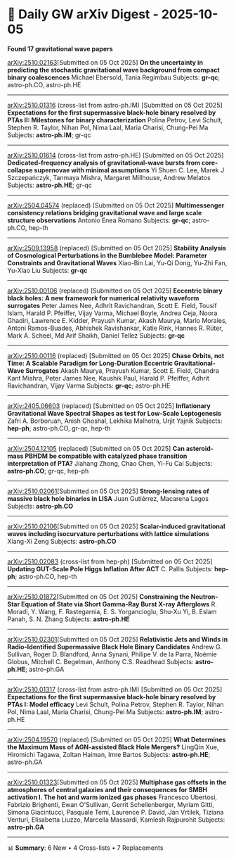 # 📡 Daily GW arXiv Digest - 2025-10-05
**Found 17 gravitational wave papers**

[arXiv:2510.02163](https://arxiv.org/abs/2510.02163)[Submitted on 05 Oct 2025]
**On the uncertainty in predicting the stochastic gravitational wave background from compact binary coalescences**
Michael Ebersold, Tania Regimbau
Subjects: **gr-qc**; astro-ph.CO, astro-ph.HE

---

[arXiv:2510.01316](https://arxiv.org/abs/2510.01316) (cross-list from astro-ph.IM) [Submitted on 05 Oct 2025]
**Expectations for the first supermassive black-hole binary resolved by PTAs II: Milestones for binary characterization**
Polina Petrov, Levi Schult, Stephen R. Taylor, Nihan Pol, Nima Laal, Maria Charisi, Chung-Pei Ma
Subjects: **astro-ph.IM**; gr-qc

---

[arXiv:2510.01614](https://arxiv.org/abs/2510.01614) (cross-list from astro-ph.HE) [Submitted on 05 Oct 2025]
**Dedicated-frequency analysis of gravitational-wave bursts from core-collapse supernovae with minimal assumptions**
Yi Shuen C. Lee, Marek J Szczepańczyk, Tanmaya Mishra, Margaret Millhouse, Andrew Melatos
Subjects: **astro-ph.HE**; gr-qc

---

[arXiv:2504.04574](https://arxiv.org/abs/2504.04574) (replaced) [Submitted on 05 Oct 2025]
**Multimessenger consistency relations bridging gravitational wave and large scale structure observations**
Antonio Enea Romano
Subjects: **gr-qc**; astro-ph.CO, hep-th

---

[arXiv:2509.13958](https://arxiv.org/abs/2509.13958) (replaced) [Submitted on 05 Oct 2025]
**Stability Analysis of Cosmological Perturbations in the Bumblebee Model: Parameter Constraints and Gravitational Waves**
Xiao-Bin Lai, Yu-Qi Dong, Yu-Zhi Fan, Yu-Xiao Liu
Subjects: **gr-qc**

---

[arXiv:2510.00106](https://arxiv.org/abs/2510.00106) (replaced) [Submitted on 05 Oct 2025]
**Eccentric binary black holes: A new framework for numerical relativity waveform surrogates**
Peter James Nee, Adhrit Ravichandran, Scott E. Field, Tousif Islam, Harald P. Pfeiffer, Vijay Varma, Michael Boyle, Andrea Ceja, Noora Ghadiri, Lawrence E. Kidder, Prayush Kumar, Akash Maurya, Marlo Morales, Antoni Ramos-Buades, Abhishek Ravishankar, Katie Rink, Hannes R. Rüter, Mark A. Scheel, Md Arif Shaikh, Daniel Tellez
Subjects: **gr-qc**

---

[arXiv:2510.00116](https://arxiv.org/abs/2510.00116) (replaced) [Submitted on 05 Oct 2025]
**Chase Orbits, not Time: A Scalable Paradigm for Long-Duration Eccentric Gravitational-Wave Surrogates**
Akash Maurya, Prayush Kumar, Scott E. Field, Chandra Kant Mishra, Peter James Nee, Kaushik Paul, Harald P. Pfeiffer, Adhrit Ravichandran, Vijay Varma
Subjects: **gr-qc**; astro-ph.HE

---

[arXiv:2405.06603](https://arxiv.org/abs/2405.06603) (replaced) [Submitted on 05 Oct 2025]
**Inflationary Gravitational Wave Spectral Shapes as test for Low-Scale Leptogenesis**
Zafri A. Borboruah, Anish Ghoshal, Lekhika Malhotra, Urjit Yajnik
Subjects: **hep-ph**; astro-ph.CO, gr-qc, hep-th

---

[arXiv:2504.12105](https://arxiv.org/abs/2504.12105) (replaced) [Submitted on 05 Oct 2025]
**Can asteroid-mass PBHDM be compatible with catalyzed phase transition interpretation of PTA?**
Jiahang Zhong, Chao Chen, Yi-Fu Cai
Subjects: **astro-ph.CO**; gr-qc, hep-ph

---

[arXiv:2510.02061](https://arxiv.org/abs/2510.02061)[Submitted on 05 Oct 2025]
**Strong-lensing rates of massive black hole binaries in LISA**
Juan Gutiérrez, Macarena Lagos
Subjects: **astro-ph.CO**

---

[arXiv:2510.02106](https://arxiv.org/abs/2510.02106)[Submitted on 05 Oct 2025]
**Scalar-induced gravitational waves including isocurvature perturbations with lattice simulations**
Xiang-Xi Zeng
Subjects: **astro-ph.CO**

---

[arXiv:2510.02083](https://arxiv.org/abs/2510.02083) (cross-list from hep-ph) [Submitted on 05 Oct 2025]
**Updating GUT-Scale Pole Higgs Inflation After ACT**
C. Pallis
Subjects: **hep-ph**; astro-ph.CO, hep-th

---

[arXiv:2510.01872](https://arxiv.org/abs/2510.01872)[Submitted on 05 Oct 2025]
**Constraining the Neutron-Star Equation of State via Short Gamma-Ray Burst X-ray Afterglows**
R. Moradi, Y. Wang, F. Rastegarnia, E. S. Yorgancioglu, Shu-Xu Yi, B. Eslam Panah, S. N. Zhang
Subjects: **astro-ph.HE**

---

[arXiv:2510.02301](https://arxiv.org/abs/2510.02301)[Submitted on 05 Oct 2025]
**Relativistic Jets and Winds in Radio-Identified Supermassive Black Hole Binary Candidates**
Andrew G. Sullivan, Roger D. Blandford, Anna Synani, Philipe V. de la Parra, Noémie Globus, Mitchell C. Begelman, Anthony C.S. Readhead
Subjects: **astro-ph.HE**; astro-ph.GA

---

[arXiv:2510.01317](https://arxiv.org/abs/2510.01317) (cross-list from astro-ph.IM) [Submitted on 05 Oct 2025]
**Expectations for the first supermassive black-hole binary resolved by PTAs I: Model efficacy**
Levi Schult, Polina Petrov, Stephen R. Taylor, Nihan Pol, Nima Laal, Maria Charisi, Chung-Pei Ma
Subjects: **astro-ph.IM**; astro-ph.HE

---

[arXiv:2504.19570](https://arxiv.org/abs/2504.19570) (replaced) [Submitted on 05 Oct 2025]
**What Determines the Maximum Mass of AGN-assisted Black Hole Mergers?**
LingQin Xue, Hiromichi Tagawa, Zoltan Haiman, Imre Bartos
Subjects: **astro-ph.HE**; astro-ph.GA

---

[arXiv:2510.01323](https://arxiv.org/abs/2510.01323)[Submitted on 05 Oct 2025]
**Multiphase gas offsets in the atmospheres of central galaxies and their consequences for SMBH activation I. The hot and warm ionized gas phases**
Francesco Ubertosi, Fabrizio Brighenti, Ewan O'Sullivan, Gerrit Schellenberger, Myriam Gitti, Simona Giacintucci, Pasquale Temi, Laurence P. David, Jan Vrtilek, Tiziana Venturi, Elisabetta Liuzzo, Marcella Massardi, Kamlesh Rajpurohit
Subjects: **astro-ph.GA**

---

📊 **Summary**: 6 New • 4 Cross-lists • 7 Replacements